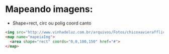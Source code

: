 # Mapeando imagens:

- Shape=rect, circ ou polig coord canto

~~~html
<img src="http://www.vinhadeluz.com.br/arquivos/Fotos/chicoxavierafflictor.jpg" width="450" usemap="#mapeiaImg">
<map name="mapeiaImg">
  <area shape="rect" coords="0,0,100,150" href="#">
</map>
~~~
